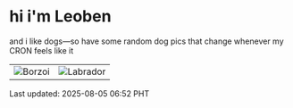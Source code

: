 # hi i'm Leoben

and i like dogs—so have some random dog pics that change whenever my CRON feels like it

|  |  |
|--------|----------|
| ![Borzoi](https://random-dog-vercel.vercel.app/api/random-borzoi?v=1754347960) | ![Labrador](https://random-dog-vercel.vercel.app/api/random-labrador?v=1754347960) |

Last updated: 2025-08-05 06:52 PHT
